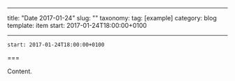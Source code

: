 
---
title: "Date 2017-01-24"
slug: ""
taxonomy:
tag: [example]
category: blog
template: item
start: 2017-01-24T18:00:00+0100

---

``start: 2017-01-24T18:00:00+0100``

===

Content.
